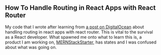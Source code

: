 ## How To Handle Routing in React Apps with React Router
My code that I wrote after learning from [a post on DigitalOcean](https://www.digitalocean.com/community/tutorials/how-to-handle-routing-in-react-apps-with-react-router) about handling routing in react apps with react router. This is vital to the survival as a React developer. What spawned me onto what to learn this is, a product I am working on, [MERNStackStarter](https://github.com/serafirim/MERNStackStarter), has states and I was confused about what was going on.